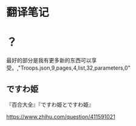# 翻译笔记

# ？


最好的部分是我有更多新的东西可以享受。,"Troops.json,9,pages,4,list,32,parameters,0"
## ですわ姫
『百合大全』『ですわ姫とですわ姫』


https://www.zhihu.com/question/411591021